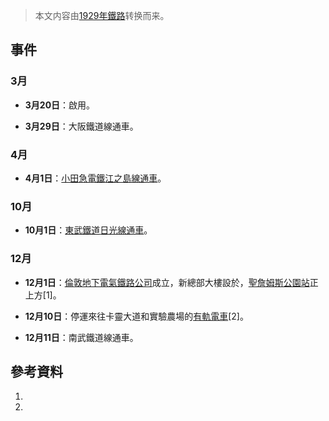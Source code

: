 > 本文内容由[1929年鐵路](https://zh.wikipedia.org/wiki/1929年鐵路)转换而来。


## 事件

### 3月

  - **3月20日**：啟用。

  - **3月29日**：大阪鐵道線通車。

### 4月

  - **4月1日**：[小田急電鐵](../Page/小田急電鐵.md "wikilink")[江之島線通車](../Page/江之島線_\(小田急電鐵\).md "wikilink")。

### 10月

  - **10月1日**：[東武鐵道](../Page/東武鐵道.md "wikilink")[日光線通車](../Page/日光線_\(東武鐵道\).md "wikilink")。

### 12月

  - **12月1日**：[倫敦地下電氣鐵路公司](../Page/倫敦地下電氣鐵路公司.md "wikilink")成立，新總部大樓設於，[聖詹姆斯公園站](../Page/聖詹姆斯公園站.md "wikilink")正上方\[1\]。

  - **12月10日**：停運來往卡靈大道和實驗農場的[有軌電車](../Page/有軌電車.md "wikilink")\[2\]。

  - **12月11日**：南武鐵道線通車。

## 參考資料

1.
2.